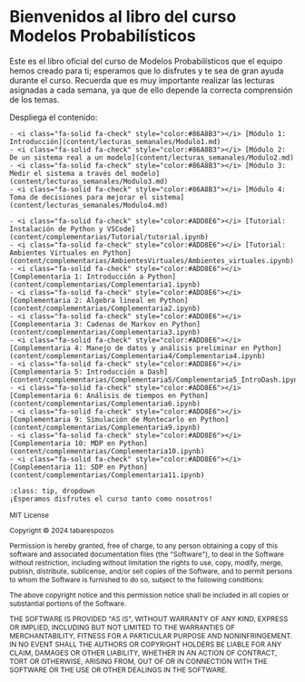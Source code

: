 # Bienvenidos al libro del curso Modelos Probabilísticos
Este es el libro oficial del curso de Modelos Probabilísticos que el equipo hemos creado para ti; esperamos que lo disfrutes y te sea de gran ayuda durante el curso. Recuerda que es muy importante realizar las lecturas asignadas a cada semana, ya que de ello depende la correcta comprensión de los temas.

Despliega el contenido:

```{dropdown} Módulos: Lecturas Semanales
- <i class="fa-solid fa-check" style="color:#86A8B3"></i> [Módulo 1: Introducción](content/lecturas_semanales/Modulo1.md)
- <i class="fa-solid fa-check" style="color:#86A8B3"></i> [Módulo 2: De un sistema real a un modelo](content/lecturas_semanales/Modulo2.md)
- <i class="fa-solid fa-check" style="color:#86A8B3"></i> [Módulo 3: Medir el sistema a través del modelo](content/lecturas_semanales/Modulo3.md)
- <i class="fa-solid fa-check" style="color:#86A8B3"></i> [Módulo 4: Toma de decisiones para mejorar el sistema](content/lecturas_semanales/Modulo4.md)
```

```{dropdown} Módulos: Complementarias
- <i class="fa-solid fa-check" style="color:#ADD8E6"></i> [Tutorial: Instalación de Python y VSCode](content/complementarias/Tutorial/tutorial.ipynb)
- <i class="fa-solid fa-check" style="color:#ADD8E6"></i> [Tutorial: Ambientes Virtuales en Python](content/complementarias/AmbientesVirtuales/Ambientes_virtuales.ipynb)
- <i class="fa-solid fa-check" style="color:#ADD8E6"></i> [Complementaria 1: Introducción a Python](content/complementarias/Complementaria1.ipynb)
- <i class="fa-solid fa-check" style="color:#ADD8E6"></i> [Complementaria 2: Álgebra lineal en Python](content/complementarias/Complementaria2.ipynb)
- <i class="fa-solid fa-check" style="color:#ADD8E6"></i> [Complementaria 3: Cadenas de Markov en Python](content/complementarias/Complementaria3.ipynb)
- <i class="fa-solid fa-check" style="color:#ADD8E6"></i> [Complementaria 4: Manejo de datos y análisis preliminar en Python](content/complementarias/Complementaria4/Complementaria4.ipynb)
- <i class="fa-solid fa-check" style="color:#ADD8E6"></i> [Complementaria 5: Introducción a Dash](content/complementarias/Complementaria5/Complementaria5_IntroDash.ipynb)
- <i class="fa-solid fa-check" style="color:#ADD8E6"></i> [Complementaria 6: Análisis de tiempos en Python](content/complementarias/Complementaria6.ipynb)
- <i class="fa-solid fa-check" style="color:#ADD8E6"></i> [Complementaria 9: Simulación de Montecarlo en Python](content/complementarias/Complementaria9.ipynb)
- <i class="fa-solid fa-check" style="color:#ADD8E6"></i> [Complementaria 10: MDP en Python](content/complementarias/Complementaria10.ipynb)
- <i class="fa-solid fa-check" style="color:#ADD8E6"></i> [Complementaria 11: SDP en Python](content/complementarias/Complementaria11.ipynb)

```

```{admonition} Haz click acá!
:class: tip, dropdown
¡Esperamos disfrutes el curso tanto como nosotros!
```

<span style="font-size:12px;"> 
MIT License

Copyright ©  2024 tabarespozos

Permission is hereby granted, free of charge, to any person obtaining a copy
of this software and associated documentation files (the "Software"), to deal
in the Software without restriction, including without limitation the rights
to use, copy, modify, merge, publish, distribute, sublicense, and/or sell
copies of the Software, and to permit persons to whom the Software is
furnished to do so, subject to the following conditions:

The above copyright notice and this permission notice shall be included in all
copies or substantial portions of the Software.

THE SOFTWARE IS PROVIDED "AS IS", WITHOUT WARRANTY OF ANY KIND, EXPRESS OR
IMPLIED, INCLUDING BUT NOT LIMITED TO THE WARRANTIES OF MERCHANTABILITY,
FITNESS FOR A PARTICULAR PURPOSE AND NONINFRINGEMENT. IN NO EVENT SHALL THE
AUTHORS OR COPYRIGHT HOLDERS BE LIABLE FOR ANY CLAIM, DAMAGES OR OTHER
LIABILITY, WHETHER IN AN ACTION OF CONTRACT, TORT OR OTHERWISE, ARISING FROM,
OUT OF OR IN CONNECTION WITH THE SOFTWARE OR THE USE OR OTHER DEALINGS IN THE
SOFTWARE.
</span>